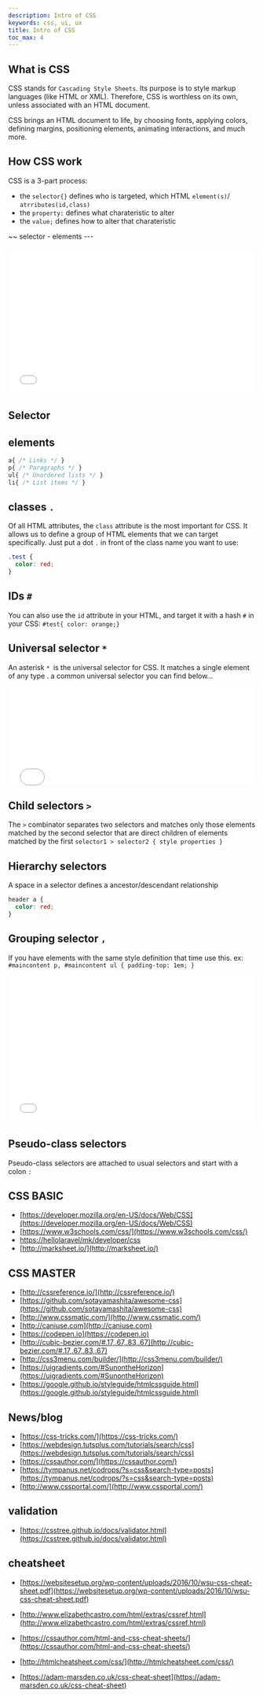 ```yaml
---
description: Intro of CSS
keywords: css, ui, ux
title: Intro of CSS
toc_max: 4
---
```

## What is CSS

CSS stands for `Cascading Style Sheets`. Its purpose is to style markup languages (like HTML or XML). Therefore, CSS is worthless on its own, unless associated with an HTML document.

CSS brings an HTML document to life, by choosing fonts, applying colors, defining margins, positioning elements, animating interactions, and much more.

## How CSS work
CSS is a 3-part process:

* the `selector{}` defines who is targeted, which HTML `element(s)`/ `atrributes(id,class)`
* the `property:` defines what charateristic to alter
* the `value;` defines how to alter that charateristic

~~ selector - elements ---

<iframe width="100%" height="300" src="//jsfiddle.net/mostafa6765/99cmtuqz/embedded/css,html,result/dark/" allowfullscreen="allowfullscreen" frameborder="0"></iframe>

## Selector
## elements

```css
a{ /* Links */ }
p{ /* Paragraphs */ }
ul{ /* Unordered lists */ }
li{ /* List items */ }
```
## classes `.`
Of all HTML attributes, the `class` attribute is the most important for CSS. It allows us to define a group of HTML elements that we can target specifically. Just put a dot `.` in front of the class name you want to use:

```css
.test {
  color: red;
}
```

## IDs `#`

You can also use the `id` attribute in your HTML, and target it with a hash `#` in your CSS:
`#test{ color: orange;}`

## Universal selector `*`
An asterisk `* `is the universal selector for CSS. It matches a single element of any type . a common universal selector you can find below...

<iframe width="100%" height="200" src="//jsfiddle.net/mostafa6765/zunpxdf7/embedded/css/dark/" allowfullscreen="allowfullscreen" frameborder="0"></iframe>

## Child selectors `>`
The `>` combinator separates two selectors and matches only those elements matched by the second selector that are direct children of elements matched by the first
`selector1 > selector2 { style properties }`

## Hierarchy selectors
A space in a selector defines a ancestor/descendant relationship

```css
header a {
  color: red;
}
```

## Grouping selector `,`
If you have elements with the same style definition that time use this.
ex: `#maincontent p, #maincontent ul { padding-top: 1em; }`

<iframe width="100%" height="300" src="//jsfiddle.net/mostafa6765/shkn6zae/embedded/html,css,result/dark/" allowfullscreen="allowfullscreen" frameborder="0"></iframe>

## Pseudo-class selectors
Pseudo-class selectors are attached to usual selectors and start with a colon `:`




## CSS BASIC

* [https://developer.mozilla.org/en-US/docs/Web/CSS](https://developer.mozilla.org/en-US/docs/Web/CSS)
* [https://www.w3schools.com/css/](https://www.w3schools.com/css/)
* [https://hellolaravel/mk/developer/css](https://hellolaravel/mk/developer/css)
* [http://marksheet.io/](http://marksheet.io/)


## CSS MASTER

* [http://cssreference.io/](http://cssreference.io/)
* [https://github.com/sotayamashita/awesome-css](https://github.com/sotayamashita/awesome-css)
* [http://www.cssmatic.com/](http://www.cssmatic.com/)
* [http://caniuse.com](http://caniuse.com)
* [https://codepen.io](https://codepen.io)
* [http://cubic-bezier.com/#.17,.67,.83,.67](http://cubic-bezier.com/#.17,.67,.83,.67)
* [http://css3menu.com/builder/](http://css3menu.com/builder/)
* [https://uigradients.com/#SunontheHorizon](https://uigradients.com/#SunontheHorizon)
* [https://google.github.io/styleguide/htmlcssguide.html](https://google.github.io/styleguide/htmlcssguide.html)

## News/blog
* [https://css-tricks.com/](https://css-tricks.com/)
* [https://webdesign.tutsplus.com/tutorials/search/css](https://webdesign.tutsplus.com/tutorials/search/css)
* [https://cssauthor.com/](https://cssauthor.com/)
* [https://tympanus.net/codrops/?s=css&search-type=posts](https://tympanus.net/codrops/?s=css&search-type=posts)
* [http://www.cssportal.com/](http://www.cssportal.com/)

## validation
* [https://csstree.github.io/docs/validator.html](https://csstree.github.io/docs/validator.html)

## cheatsheet

* [https://websitesetup.org/wp-content/uploads/2016/10/wsu-css-cheat-sheet.pdf](https://websitesetup.org/wp-content/uploads/2016/10/wsu-css-cheat-sheet.pdf)

* [http://www.elizabethcastro.com/html/extras/cssref.html](http://www.elizabethcastro.com/html/extras/cssref.html)
* [https://cssauthor.com/html-and-css-cheat-sheets/](https://cssauthor.com/html-and-css-cheat-sheets/)


* [http://htmlcheatsheet.com/css/](http://htmlcheatsheet.com/css/)
* [https://adam-marsden.co.uk/css-cheat-sheet](https://adam-marsden.co.uk/css-cheat-sheet)
